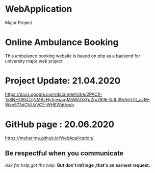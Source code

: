 # WebApplication
Major Project
# Online Ambulance Booking
This ambulance booking website is based on php as a backend for university major web project
# Project Update: 21.04.2020 
https://docs.google.com/document/d/e/2PACX-1vSNHORkCzjNMBzHy1qewcqMhWAtXiYp2ru2l09j-NJL39rAijfrOt_azM-Wkv573dCNUzVCE-WHEWqt/pub
# GitHub page : 20.06.2020
https://meharima.github.io/WebApplication/
## Be respectful when you communicate ##
*Ask for help,get the help.*
**But don't infringe ,that's an earnest request.**
